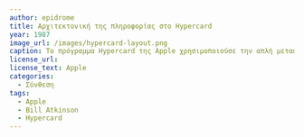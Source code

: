 ```yaml
---
author: epidrome
title: Αρχιτεκτονική της πληροφορίας στο Hypercard
year: 1987
image_url: /images/hypercard-layout.png
caption: Το πρόγραμμα Hypercard της Apple χρησιμοποιούσε την απλή μεταφορά της στοίβας με κάρτες, και των αντικειμένων πάνω σε αυτές, και περιλάμβανε πολλές δυνατότητες σε απλή μορφή (όπως πολυμέσα, υπερμέσα και μια γλώσσα προγραμματισμού χρήστη), οι οποίες επέτρεψαν την ευέλικτη προσαρμογή του από τους τελικούς χρήστες σε πολλά πεδία, όπως σε παρουσιάσεις, στην κατασκευή διαδραστικών πρωτοτύπων και σε βίντεο παιχνίδια.
license_url:
license_text: Apple
categories:
  - Σύνθεση 
tags:
  - Apple
  - Bill Atkinson
  - Hypercard
---
```


